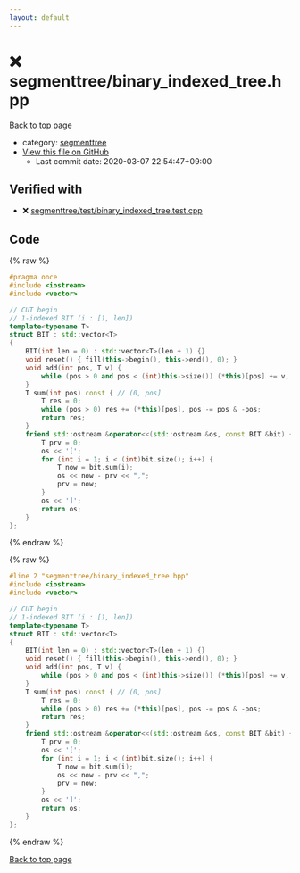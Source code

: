 ```yaml
---
layout: default
---
```


<!-- mathjax config similar to math.stackexchange -->
<script type="text/javascript" async
  src="https://cdnjs.cloudflare.com/ajax/libs/mathjax/2.7.5/MathJax.js?config=TeX-MML-AM_CHTML">
</script>
<script type="text/x-mathjax-config">
  MathJax.Hub.Config({
    TeX: { equationNumbers: { autoNumber: "AMS" }},
    tex2jax: {
      inlineMath: [ ['$','$'] ],
      processEscapes: true
    },
    "HTML-CSS": { matchFontHeight: false },
    displayAlign: "left",
    displayIndent: "2em"
  });
</script>

<script type="text/javascript" src="https://cdnjs.cloudflare.com/ajax/libs/jquery/3.4.1/jquery.min.js"></script>
<script src="https://cdn.jsdelivr.net/npm/jquery-balloon-js@1.1.2/jquery.balloon.min.js" integrity="sha256-ZEYs9VrgAeNuPvs15E39OsyOJaIkXEEt10fzxJ20+2I=" crossorigin="anonymous"></script>
<script type="text/javascript" src="../../assets/js/copy-button.js"></script>
<link rel="stylesheet" href="../../assets/css/copy-button.css" />


# :x: segmenttree/binary_indexed_tree.hpp

<a href="../../index.html">Back to top page</a>

* category: <a href="../../index.html#4d78bd1b354012e24586b247dc164462">segmenttree</a>
* <a href="{{ site.github.repository_url }}/blob/master/segmenttree/binary_indexed_tree.hpp">View this file on GitHub</a>
    - Last commit date: 2020-03-07 22:54:47+09:00




## Verified with

* :x: <a href="../../verify/segmenttree/test/binary_indexed_tree.test.cpp.html">segmenttree/test/binary_indexed_tree.test.cpp</a>


## Code

<a id="unbundled"></a>
{% raw %}
```cpp
#pragma once
#include <iostream>
#include <vector>

// CUT begin
// 1-indexed BIT (i : [1, len])
template<typename T>
struct BIT : std::vector<T>
{
    BIT(int len = 0) : std::vector<T>(len + 1) {}
    void reset() { fill(this->begin(), this->end(), 0); }
    void add(int pos, T v) {
        while (pos > 0 and pos < (int)this->size()) (*this)[pos] += v, pos += pos & -pos;
    }
    T sum(int pos) const { // (0, pos]
        T res = 0;
        while (pos > 0) res += (*this)[pos], pos -= pos & -pos;
        return res;
    }
    friend std::ostream &operator<<(std::ostream &os, const BIT &bit) {
        T prv = 0;
        os << '[';
        for (int i = 1; i < (int)bit.size(); i++) {
            T now = bit.sum(i);
            os << now - prv << ",";
            prv = now;
        }
        os << ']';
        return os;
    }
};

```
{% endraw %}

<a id="bundled"></a>
{% raw %}
```cpp
#line 2 "segmenttree/binary_indexed_tree.hpp"
#include <iostream>
#include <vector>

// CUT begin
// 1-indexed BIT (i : [1, len])
template<typename T>
struct BIT : std::vector<T>
{
    BIT(int len = 0) : std::vector<T>(len + 1) {}
    void reset() { fill(this->begin(), this->end(), 0); }
    void add(int pos, T v) {
        while (pos > 0 and pos < (int)this->size()) (*this)[pos] += v, pos += pos & -pos;
    }
    T sum(int pos) const { // (0, pos]
        T res = 0;
        while (pos > 0) res += (*this)[pos], pos -= pos & -pos;
        return res;
    }
    friend std::ostream &operator<<(std::ostream &os, const BIT &bit) {
        T prv = 0;
        os << '[';
        for (int i = 1; i < (int)bit.size(); i++) {
            T now = bit.sum(i);
            os << now - prv << ",";
            prv = now;
        }
        os << ']';
        return os;
    }
};

```
{% endraw %}

<a href="../../index.html">Back to top page</a>


